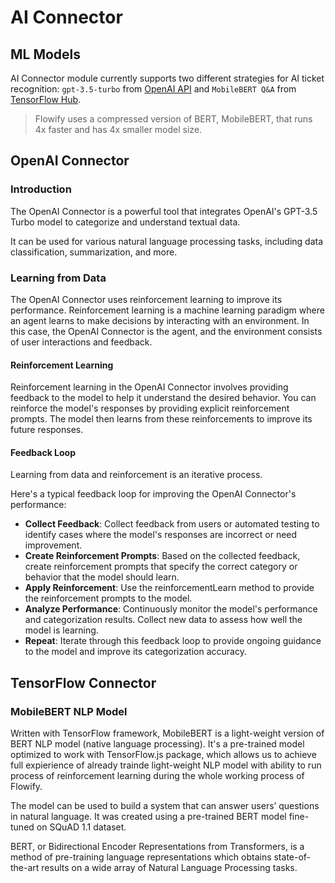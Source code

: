 # AI Connector

## ML Models

AI Connector module currently supports two different strategies for AI ticket recognition:
`gpt-3.5-turbo` from [OpenAI API](https://platform.openai.com/docs/models/gpt-3-5)
and `MobileBERT Q&A` from [TensorFlow Hub](https://tfhub.dev/tensorflow/tfjs-model/mobilebert/1).

> Flowify uses a compressed version of BERT, MobileBERT, that runs 4x faster and has 4x smaller model size.

## OpenAI Connector

### Introduction

The OpenAI Connector is a powerful tool that integrates OpenAI's GPT-3.5 Turbo model to categorize and understand textual data.

It can be used for various natural language processing tasks, including data classification, summarization, and more.

### Learning from Data

The OpenAI Connector uses reinforcement learning to improve its performance.
Reinforcement learning is a machine learning paradigm where an agent learns to make decisions by interacting with an environment.
In this case, the OpenAI Connector is the agent, and the environment consists of user interactions and feedback.

#### Reinforcement Learning

Reinforcement learning in the OpenAI Connector involves providing feedback to the model to help it understand the desired behavior.
You can reinforce the model's responses by providing explicit reinforcement prompts.
The model then learns from these reinforcements to improve its future responses.

#### Feedback Loop

Learning from data and reinforcement is an iterative process.

Here's a typical feedback loop for improving the OpenAI Connector's performance:

- **Collect Feedback**: Collect feedback from users or automated testing to identify cases where the model's responses are incorrect or need improvement.
- **Create Reinforcement Prompts**: Based on the collected feedback, create reinforcement prompts that specify the correct category or behavior that the model should learn.
- **Apply Reinforcement**: Use the reinforcementLearn method to provide the reinforcement prompts to the model.
- **Analyze Performance**: Continuously monitor the model's performance and categorization results. Collect new data to assess how well the model is learning.
- **Repeat**: Iterate through this feedback loop to provide ongoing guidance to the model and improve its categorization accuracy.

## TensorFlow Connector

### MobileBERT NLP Model

Written with TensorFlow framework, MobileBERT is a light-weight version of BERT NLP model
(native language processing). It's a pre-trained model optimized to work with TensorFlow.js
package, which allows us to achieve full expierience of already trainde light-weight NLP model
with ability to run process of reinforcement learning during the whole working process of Flowify.

The model can be used to build a system that can answer users’ questions in natural language.
It was created using a pre-trained BERT model fine-tuned on SQuAD 1.1 dataset.

BERT, or Bidirectional Encoder Representations from Transformers, is a method of pre-training language representations which obtains state-of-the-art results on a wide array of Natural Language Processing tasks.
